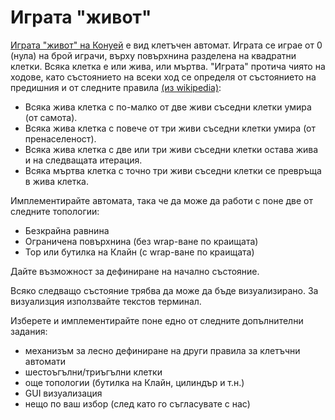 # Играта "живот"

[Играта "живот" на Конуей](http://en.wikipedia.org/wiki/Conway's_Game_of_Life) е вид клетъчен автомат. Играта се играе от 0 (нула) на брой играчи, върху повърхнина разделена на квадратни клетки. Всяка клетка е или жива, или мъртва. "Играта" протича чиято на ходове, като състоянието на всеки ход се определя от състоянието на предишния и от следните правила [(из wikipedia)](http://en.wikipedia.org/wiki/Conway's_Game_of_Life#Rules):
- Всяка жива клетка с по-малко от две живи съседни клетки умира (от самота).
- Всяка жива клетка с повече от три живи съседни клетки умира (от пренаселеност).
- Всяка жива клетка с две или три живи съседни клетки остава жива и на следващата итерация.
- Всяка мъртва клетка с точно три живи съседни клетки се превръща в жива клетка.

Имплементирайте автомата, така че да може да работи с поне две от следните топологии:
* Безкрайна равнина
* Ограничена повърхнина (без wrap-ване по краищата)
* Тор или бутилка на Клайн (с wrap-ване по краищата)

Дайте възможност за дефиниране на начално състояние.

Всяко следващо състояние трябва да може да бъде визуализирано. За визуализция използвайте текстов терминал.

Изберете и имплементирайте поне едно от следните допълнителни задания:
* механизъм за лесно дефиниране на други правила за клетъчни автомати
* шестоъгълни/триъгълни клетки
* още топологии (бутилка на Клайн, цилиндър и т.н.)
* GUI визуализация
* нещо по ваш избор (след като го съгласувате с нас)